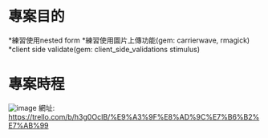 # 專案目的
*練習使用nested form
*練習使用圖片上傳功能(gem: carrierwave, rmagick)
*client side validate(gem: client_side_validations  stimulus)


# 專案時程
![image](https://user-images.githubusercontent.com/53910941/119215700-fc77c080-bb01-11eb-91f2-f2c5533db101.png)
網址: https://trello.com/b/h3g0OcIB/%E9%A3%9F%E8%AD%9C%E7%B6%B2%E7%AB%99
